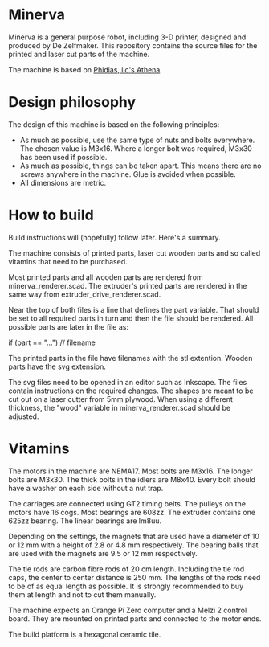 # Minerva
Minerva is a general purpose robot, including 3-D printer, designed and
produced by De Zelfmaker.  This repository contains the source files for the
printed and laser cut parts of the machine.

The machine is based on [Phidias, llc's Athena](http://github.com/phidiasllc/athena).

# Design philosophy
The design of this machine is based on the following principles:

  - As much as possible, use the same type of nuts and bolts everywhere. The chosen value is M3x16. Where a longer bolt was required, M3x30 has been used if possible.
  - As much as possible, things can be taken apart. This means there are no screws anywhere in the machine. Glue is avoided when possible.
  - All dimensions are metric.

# How to build
Build instructions will (hopefully) follow later. Here's a summary.

The machine consists of printed parts, laser cut wooden parts and so called
vitamins that need to be purchased.

Most printed parts and all wooden parts are rendered from
minerva\_renderer.scad. The extruder's printed parts are rendered in the same
way from extruder\_drive\_renderer.scad.

Near the top of both files is a line that defines the part variable.  That
should be set to all required parts in turn and then the file should be
rendered. All possible parts are later in the file as:

if (part == "...") // filename

The printed parts in the file have filenames with the stl extention. Wooden
parts have the svg extension.

The svg files need to be opened in an editor such as Inkscape. The files
contain instructions on the required changes. The shapes are meant to be cut
out on a laser cutter from 5mm plywood. When using a different thickness, the
"wood" variable in minerva\_renderer.scad should be adjusted.

# Vitamins
The motors in the machine are NEMA17. Most bolts are M3x16. The longer bolts
are M3x30. The thick bolts in the idlers are M8x40. Every bolt should have a
washer on each side without a nut trap.

The carriages are connected using GT2 timing belts. The pulleys on the motors
have 16 cogs. Most bearings are 608zz.  The extruder contains one 625zz
bearing. The linear bearings are lm8uu.

Depending on the settings, the magnets that are used have a diameter of 10 or
12 mm with a height of 2.8 or 4.8 mm respectively. The bearing balls that are
used with the magnets are 9.5 or 12 mm respectively.

The tie rods are carbon fibre rods of 20 cm length. Including the tie rod caps,
the center to center distance is 250 mm. The lengths of the rods need to be of
as equal length as possible. It is strongly recommended to buy them at length
and not to cut them manually.

The machine expects an Orange Pi Zero computer and a Melzi 2 control board.
They are mounted on printed parts and connected to the motor ends.

The build platform is a hexagonal ceramic tile.
